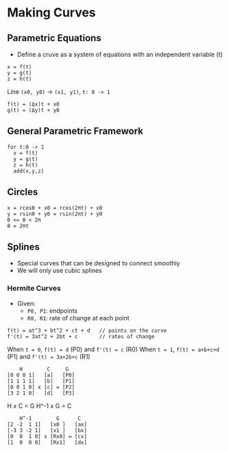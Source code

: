 # Making Curves

## Parametric Equations
- Define a cruve as a system of equations with an independent variable (t)

```
x = f(t)
y = g(t)
z = h(t)
```

Line `(x0, y0)` -> `(x1, y1)`, `t: 0 -> 1`
```
f(t) = (Δx)t + x0
g(t) = (Δy)t + y0
```

## General Parametric Framework

```
for t:0 -> 1
  x = f(t)
  y = g(t)
  z = h(t)
  add(x,y,z)
```

## Circles

```
x = rcosθ + x0 = rcos(2πt) + x0
y = rsinθ + y0 = rsin(2πt) + y0
0 <= θ < 2π
θ = 2πt
```

## Splines
- Special curves that can be designed to connect smoothly
- We will only use cubic splines

### Hermite Curves
- Given:
  - `P0, P1`: endpoints
  - `R0, R1`: rate of change at each point

```
f(t) = at^3 + bt^2 + ct + d   // points on the curve
f'(t) = 3at^2 + 2bt + c       // rates of change
```

When `t = 0`, `f(t) = d` (P0) and `f'(t) = c` (R0)
When `t = 1`, `f(t) = a+b+c+d` (P1) and `f'(t) = 3a+2b+c` (R1)

```
    H        C     G
[0 0 0 1]   [a]   [P0]
[1 1 1 1]   [b]   [P1]
[0 0 1 0] x [c] = [P2]
[3 2 1 0]   [d]   [P3]
```

H x C = G
H^-1 x G = C
```
    H^-1        G      C
[2 -2  1 1]   [x0 ]   [ax]
[-3 3 -2 1]   [x1 ]   [bx]
[0  0  1 0] x [Rx0] = [cx]
[1  0  0 0]   [Rx1]   [dx]
```
